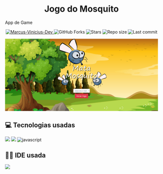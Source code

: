 <h1 align="center">Jogo do Mosquito</h1> 

App de Game

<p align="center">
<a href="https://www.linkedin.com/in/marcus-vinicius-celião-da-silva-047556255/">
<img alt="Marcus-Vinicius-Dev" src="https://img.shields.io/badge/-MarcusViniciusDev-7FFF00?style=flat&logo=Linkedin&logoColor=white" />
</a>
  
<img alt="GitHub Forks" src="https://img.shields.io/github/forks/Marcus-Vinicius-Dev/App-Jogo-do-Mosquito?color=success" />
  
<img alt="Stars" src="https://img.shields.io/github/stars/Marcus-Vinicius-Dev/App-Jogo-do-Mosquito?color=success" />
 
<img alt="Repo size" src="https://img.shields.io/github/repo-size/Marcus-Vinicius-Dev/App-Jogo-do-Mosquito?color=success" /> 
  
<img alt="Last commit" src="https://img.shields.io/github/last-commit/Marcus-Vinicius-Dev/App-Jogo-do-Mosquito?color=success" />
</p>

<div align="center">
<img src="https://github.com/Marcus-Vinicius-Dev/Marcus-Vinicius-Dev/blob/main/images/jogo-do-mosquito.PNG" width="600">
</div>

## 💻 Tecnologias usadas

  <img src="https://img.shields.io/badge/HTML5-FF3300?style=for-the-badge&logo=html5&logoColor=white"> 
  <img src="https://img.shields.io/badge/CSS3-0066FF?style=for-the-badge&logo=css3&logoColor=white">
  <img src="https://img.shields.io/badge/JavaScript-F7DF1E?style=for-the-badge&logo=javascript&logoColor=black/" alt="javascript">

## 👩‍💻 IDE usada

  <img src="https://img.shields.io/badge/Visual_Studio_Code-0078D4?style=for-the-badge&logo=visual%20studio%20code&logoColor=white">
